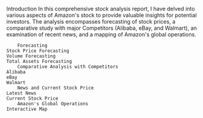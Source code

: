 Introduction
In this comprehensive stock analysis report, I have delved into various aspects of Amazon's stock to provide valuable insights for potential investors. The analysis encompasses forecasting of stock prices, a comparative study with major Competitors (Alibaba, eBay, and Walmart), an examination of recent news, and a mapping of Amazon's global operations.
		
  
 	 	Forecasting
	Stock Price Forecasting
	Volume Forecasting
	Total Assets Forecasting 
		Comparative Analysis with Competitors
	Alibaba 
	eBay
	Walmart
		News and Current Stock Price
	Latest News 
	Current Stock Price
		Amazon's Global Operations
	Interactive Map

